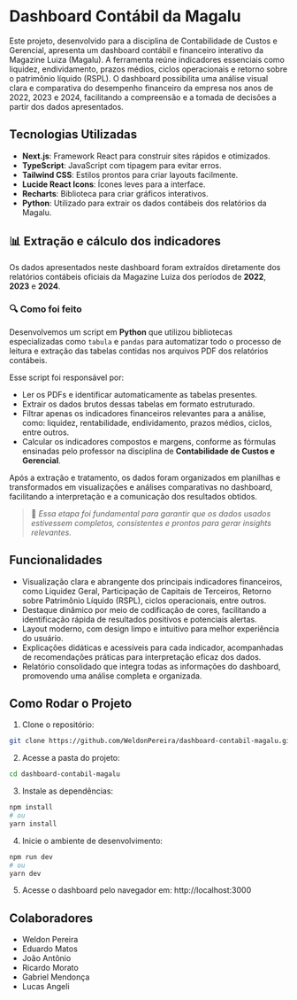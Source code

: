 # Dashboard Contábil da Magalu

Este projeto, desenvolvido para a disciplina de Contabilidade de Custos e Gerencial, apresenta um dashboard contábil e financeiro interativo da Magazine Luiza (Magalu). A ferramenta reúne indicadores essenciais como liquidez, endividamento, prazos médios, ciclos operacionais e retorno sobre o patrimônio líquido (RSPL). O dashboard possibilita uma análise visual clara e comparativa do desempenho financeiro da empresa nos anos de 2022, 2023 e 2024, facilitando a compreensão e a tomada de decisões a partir dos dados apresentados.

## Tecnologias Utilizadas

- **Next.js**: Framework React para construir sites rápidos e otimizados.  
- **TypeScript**: JavaScript com tipagem para evitar erros.  
- **Tailwind CSS**: Estilos prontos para criar layouts facilmente.  
- **Lucide React Icons**: Ícones leves para a interface.  
- **Recharts**: Biblioteca para criar gráficos interativos.  
- **Python**: Utilizado para extrair os dados contábeis dos relatórios da Magalu.

## 📊 Extração e cálculo dos indicadores

Os dados apresentados neste dashboard foram extraídos diretamente dos relatórios contábeis oficiais da Magazine Luiza dos períodos de **2022**, **2023** e **2024**.

### 🔍 Como foi feito

Desenvolvemos um script em **Python** que utilizou bibliotecas especializadas como `tabula` e `pandas` para automatizar todo o processo de leitura e extração das tabelas contidas nos arquivos PDF dos relatórios contábeis.  

Esse script foi responsável por:
- Ler os PDFs e identificar automaticamente as tabelas presentes.
- Extrair os dados brutos dessas tabelas em formato estruturado.
- Filtrar apenas os indicadores financeiros relevantes para a análise, como: liquidez, rentabilidade, endividamento, prazos médios, ciclos, entre outros.
- Calcular os indicadores compostos e margens, conforme as fórmulas ensinadas pelo professor na disciplina de **Contabilidade de Custos e Gerencial**.

Após a extração e tratamento, os dados foram organizados em planilhas e transformados em visualizações e análises comparativas no dashboard, facilitando a interpretação e a comunicação dos resultados obtidos.

> 📌 *Essa etapa foi fundamental para garantir que os dados usados estivessem completos, consistentes e prontos para gerar insights relevantes.*

## Funcionalidades

- Visualização clara e abrangente dos principais indicadores financeiros, como Liquidez Geral, Participação de Capitais de Terceiros, Retorno sobre Patrimônio Líquido (RSPL), ciclos operacionais, entre outros.
- Destaque dinâmico por meio de codificação de cores, facilitando a identificação rápida de resultados positivos e potenciais alertas.
- Layout moderno, com design limpo e intuitivo para melhor experiência do usuário.
- Explicações didáticas e acessíveis para cada indicador, acompanhadas de recomendações práticas para interpretação eficaz dos dados.
- Relatório consolidado que integra todas as informações do dashboard, promovendo uma análise completa e organizada.

## Como Rodar o Projeto

1. Clone o repositório:
```bash
git clone https://github.com/WeldonPereira/dashboard-contabil-magalu.git
```
2. Acesse a pasta do projeto:
```bash
cd dashboard-contabil-magalu
```
3. Instale as dependências:
```bash
npm install
# ou
yarn install
```
4. Inicie o ambiente de desenvolvimento:
```bash
npm run dev
# ou
yarn dev
```
5. Acesse o dashboard pelo navegador em: http://localhost:3000

## Colaboradores

- Weldon Pereira  
- Eduardo Matos  
- João Antônio
- Ricardo Morato  
- Gabriel Mendonça  
- Lucas Angeli
